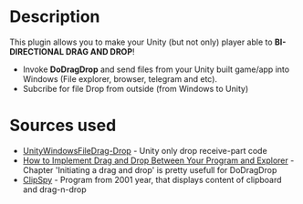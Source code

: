 # Description
This plugin allows you to make your Unity (but not only) player able to **BI-DIRECTIONAL DRAG AND DROP**!<br/>
- Invoke **DoDragDrop** and send files from your Unity built game/app into Windows (File explorer, browser, telegram and etc).</br>
- Subcribe for file Drop from outside (from Windows to Unity)

# Sources used
- [UnityWindowsFileDrag-Drop](https://github.com/Bunny83/UnityWindowsFileDrag-Drop) - Unity only drop receive-part code
- [How to Implement Drag and Drop Between Your Program and Explorer](https://www.codeproject.com/Articles/840/How-to-Implement-Drag-and-Drop-Between-Your-Progra) - Chapter 'Initiating a drag and drop' is pretty usefull for DoDragDrop
- [ClipSpy](https://www.codeproject.com/Articles/168/ClipSpy) - Program from 2001 year, that displays content of clipboard and drag-n-drop
